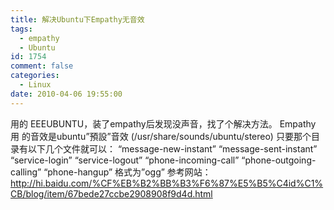```yaml
---
title: 解决Ubuntu下Empathy无音效
tags:
  - empathy
  - Ubuntu
id: 1754
comment: false
categories:
  - Linux
date: 2010-04-06 19:55:00
---
```


用的 EEEUBUNTU，装了empathy后发现没声音，找了个解决方法。
Empathy
用 的音效是ubuntu”預設”音效 (/usr/share/sounds/ubuntu/stereo)
只要那个目录有以下几个文件就可以：
“message-new-instant”
“message-sent-instant”
“service-login”
“service-logout”
“phone-incoming-call”
“phone-outgoing-calling”
“phone-hangup”
格式为”ogg”
参考网站：
http://hi.baidu.com/%CF%EB%B2%BB%B3%F6%87%E5%B5%C4id%C1%CB/blog/item/67bede27ccbe2908908f9d4d.html